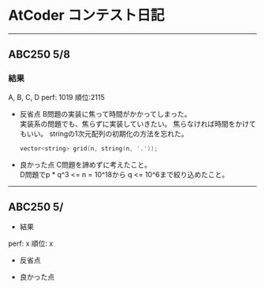 # AtCoder コンテスト日記

___

## ABC250 5/8

### 結果

A, B, C, D
perf: 1019
順位:2115

- 反省点
  B問題の実装に焦って時間がかかってしまった。</br>
  実装系の問題でも、焦らずに実装していきたい。
  焦らなければ時間をかけてもいい。
  stringの1次元配列の初期化の方法を忘れた。

  ~~~~cpp
  vector<string> grid(n, string(n, '.'));
  ~~~~

- 良かった点
  C問題を諦めずに考えたこと。</br>
  D問題でp * q^3 <= n = 10^18から
  q <= 10^6まで絞り込めたこと。

___

## ABC250 5/

- 結果

perf: x
順位: x

- 反省点

- 良かった点
